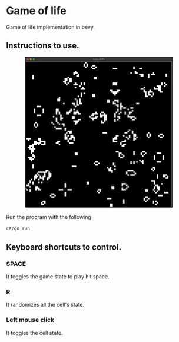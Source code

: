# Game of life

Game of life implementation in bevy.

## Instructions to use.

<center>
<img width="400" src="./assets/ezgif.com-video-to-gif.gif"/>
</center>

Run the program with the following

```bash
cargo run
```

## Keyboard shortcuts to control.

### SPACE

It toggles the game state to play hit space.

### R

It randomizes all the cell's state.

### Left mouse click

It toggles the cell state.
